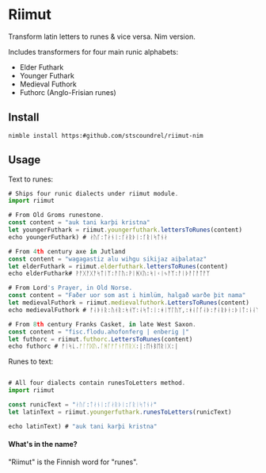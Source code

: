 # Riimut

Transform latin letters to runes & vice versa. Nim version.

Includes transformers for four main runic alphabets:

- Elder Futhark
- Younger Futhark
- Medieval Futhork
- Futhorc (Anglo-Frisian runes)

## Install

`nimble install https:#github.com/stscoundrel/riimut-nim`

## Usage

Text to runes:
```js
# Ships four runic dialects under riimut module.
import riimut

# From Old Groms runestone.
const content = "auk tani karþi kristna"
let youngerFuthark = riimut.youngerfuthark.lettersToRunes(content)
echo youngerFuthark) # ᛅᚢᚴ:ᛏᛅᚾᛁ:ᚴᛅᚱᚦᛁ:ᚴᚱᛁᛋᛏᚾᛅ

# From 4th century axe in Jutland
const content = "wagagastiz alu wihgu sikijaz aiþalataz"
let elderFuthark = riimut.elderfuthark.lettersToRunes(content)
echo elderFuthark# ᚹᚨᚷᚨᚷᚨᛋᛏᛁᛉ:ᚨᛚᚢ:ᚹᛁᚻᚷᚢ:ᛋᛁᚲᛁᛃᚨᛉ:ᚨᛁᚦᚨᛚᚨᛏᚨᛉ

# From Lord's Prayer, in Old Norse.
const content = "Faðer uor som ast i himlüm, halgað warðe þit nama"
let medievalFuthork = riimut.medievalfuthork.LettersToRunes(content)
echo medievalFuthork # ᚠᛆᚦᚽᚱ:ᚢᚮᚱ:ᛋᚮᛘ:ᛆᛋᛏ:ᛁ:ᚼᛁᛘᛚᚢᛘ,:ᚼᛆᛚᚵᛆᚦ:ᚠᛆᚱᚦᚽ:ᚦᛁᛏ:ᚿᛆᛘᛆ

# From 8th century Franks Casket, in late West Saxon.
const content = "fisc.flodu.ahofonferg | enberig |"
let futhorc = riimut.futhorc.LettersToRunes(content)
echo futhorc # ᚠᛁᛋᚳ.ᚠᛚᚩᛞᚢ.ᚪᚻᚩᚠᚩᚾᚠᛖᚱᚷ:|:ᛖᚾᛒᛖᚱᛁᚷ:|
```

Runes to text:
```js

# All four dialects contain runesToLetters method.
import riimut

const runicText = "ᛅᚢᚴ:ᛏᛅᚾᛁ:ᚴᛅᚱᚦᛁ:ᚴᚱᛁᛋᛏᚾᛅ"
let latinText = riimut.youngerfuthark.runesToLetters(runicText)

echo latinText) # "auk tani karþi kristna"

```


#### What's in the name?

"Riimut" is the Finnish word for "runes".
